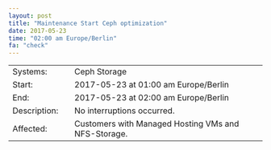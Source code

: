 ```yaml
---
layout: post
title: "Maintenance Start Ceph optimization"
date: 2017-05-23
time: "02:00 am Europe/Berlin"
fa: "check"
---
```


|                   |   |                                                                      |
|-------------------|---|----------------------------------------------------------------------|
| Systems:          |   | Ceph Storage                                                            |
| Start:            |   | 2017-05-23 at 01:00 am Europe/Berlin              |
| End:              |   | 2017-05-23 at 02:00 am Europe/Berlin              |    
| Description:      |   | No interruptions occurred. |
| Affected:         |   | Customers with Managed Hosting VMs and NFS-Storage. 
